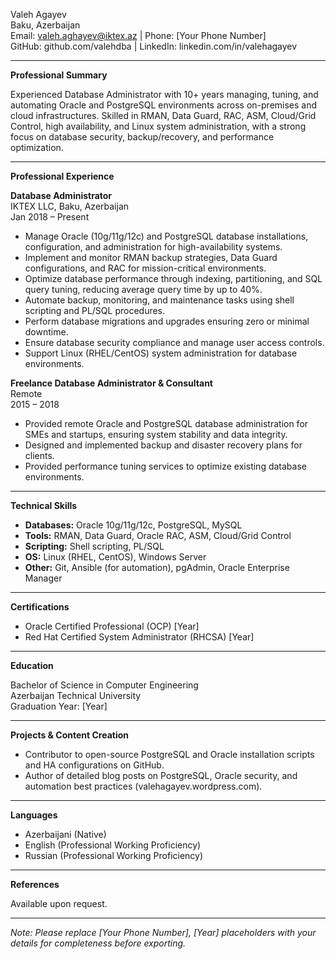 Valeh Agayev  
Baku, Azerbaijan  
Email: valeh.aghayev@iktex.az | Phone: [Your Phone Number]  
GitHub: github.com/valehdba | LinkedIn: linkedin.com/in/valehagayev

---

**Professional Summary**

Experienced Database Administrator with 10+ years managing, tuning, and automating Oracle and PostgreSQL environments across on-premises and cloud infrastructures. Skilled in RMAN, Data Guard, RAC, ASM, Cloud/Grid Control, high availability, and Linux system administration, with a strong focus on database security, backup/recovery, and performance optimization.

---

**Professional Experience**

**Database Administrator**  
IKTEX LLC, Baku, Azerbaijan  
Jan 2018 – Present

- Manage Oracle (10g/11g/12c) and PostgreSQL database installations, configuration, and administration for high-availability systems.
- Implement and monitor RMAN backup strategies, Data Guard configurations, and RAC for mission-critical environments.
- Optimize database performance through indexing, partitioning, and SQL query tuning, reducing average query time by up to 40%.
- Automate backup, monitoring, and maintenance tasks using shell scripting and PL/SQL procedures.
- Perform database migrations and upgrades ensuring zero or minimal downtime.
- Ensure database security compliance and manage user access controls.
- Support Linux (RHEL/CentOS) system administration for database environments.

**Freelance Database Administrator & Consultant**  
Remote  
2015 – 2018

- Provided remote Oracle and PostgreSQL database administration for SMEs and startups, ensuring system stability and data integrity.
- Designed and implemented backup and disaster recovery plans for clients.
- Provided performance tuning services to optimize existing database environments.

---

**Technical Skills**

- **Databases:** Oracle 10g/11g/12c, PostgreSQL, MySQL
- **Tools:** RMAN, Data Guard, Oracle RAC, ASM, Cloud/Grid Control
- **Scripting:** Shell scripting, PL/SQL
- **OS:** Linux (RHEL, CentOS), Windows Server
- **Other:** Git, Ansible (for automation), pgAdmin, Oracle Enterprise Manager

---

**Certifications**

- Oracle Certified Professional (OCP) [Year]
- Red Hat Certified System Administrator (RHCSA) [Year]

---

**Education**

Bachelor of Science in Computer Engineering  
Azerbaijan Technical University  
Graduation Year: [Year]

---

**Projects & Content Creation**

- Contributor to open-source PostgreSQL and Oracle installation scripts and HA configurations on GitHub.
- Author of detailed blog posts on PostgreSQL, Oracle security, and automation best practices (valehagayev.wordpress.com).

---

**Languages**

- Azerbaijani (Native)
- English (Professional Working Proficiency)
- Russian (Professional Working Proficiency)

---

**References**

Available upon request.

---

*Note: Please replace [Your Phone Number], [Year] placeholders with your details for completeness before exporting.*

